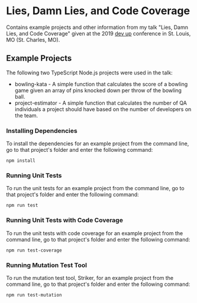 # Lies, Damn Lies, and Code Coverage

Contains example projects and other information from my talk "Lies, Damn Lies, and Code Coverage" given at the 2019 [dev up](https://www.devupconf.org/) conference in St. Louis, MO (St. Charles, MO).

## Example Projects

The following two TypeScript Node.js projects were used in the talk:

- bowling-kata - A simple function that calculates the score of a bowling game given an array of pins knocked down per throw of the bowling ball.
- project-estimator - A simple function that calculates the number of QA individuals a project should have based on the number of developers on the team.

### Installing Dependencies

To install the dependencies for an example project from the command line, go to that project's folder and enter the following command:

```
npm install
```

### Running Unit Tests

To run the unit tests for an example project from the command line, go to that project's folder and enter the following command:

```
npm run test
```

### Running Unit Tests with Code Coverage

To run the unit tests with code coverage for an example project from the command line, go to that project's folder and enter the following command:

```
npm run test-coverage
```

### Running Mutation Test Tool

To run the mutation test tool, Striker, for an example project from the command line, go to that project's folder and enter the following command:

```
npm run test-mutation
```
